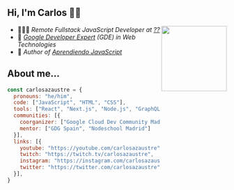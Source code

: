 ## Hi, I'm Carlos 👋🏽

<img width=150 align="right" src="https://github.com/carlosazaustre/carlosazaustre/blob/eabeca2eee92184782b3863d079c8f362c0d6513/img/carlos-azaustre.png?raw=true" />

- 👨🏻‍💻 *Remote Fullstack JavaScript Developer at [??](https://youtu.be/RfiQYRn7fBg?t=13)*
- 🏅 *[Google Developer Expert](https://developers.google.com/community/experts/directory/profile/profile-carlos_azaustre) (GDE) in Web Technologies*
- 📙 *Author of [Aprendiendo JavaScript](https://leanpub.com/aprendiendo-javascript)*

## About me...
```js
const carlosazaustre = {
  pronouns: "he/him",
  code: ["JavaScript", "HTML", "CSS"],
  tools: ["React", "Next.js", "Node.js", "GraphQL", "Firebase", "Vercel"],
  communities: [{
    coorganizer: ["Google Cloud Dev Community Madrid", "ReactJS Spain", "Nodeschool Madrid"],
    mentor: ["GDG Spain", "Nodeschool Madrid"]
  }],
  links: [{
    youtube: "https://youtube.com/carlosazaustre",
    twitch: "https://twitch.tv/carlosazaustre",
    instagram: "https://instagram.com/carlosazaustre",
    twitter: "https://twitter.com/carlosazaustre",
  }],
}
```
